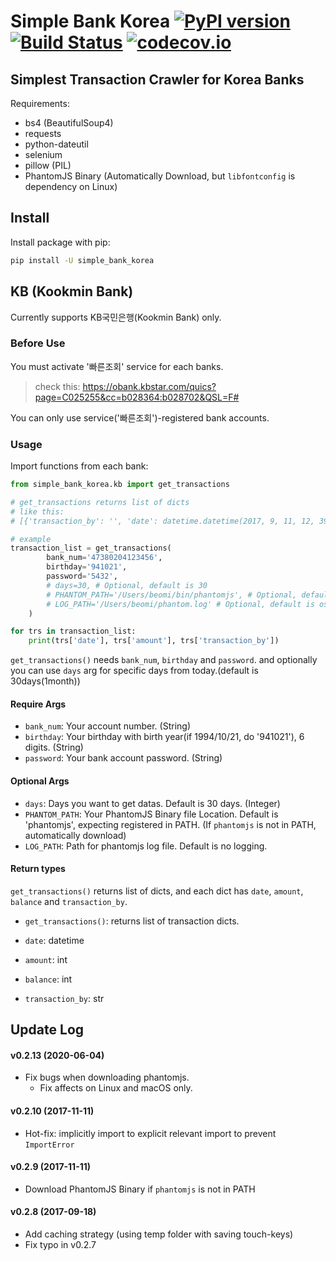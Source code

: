 # Simple Bank Korea [![PyPI version](https://badge.fury.io/py/simple-bank-korea.svg)](https://badge.fury.io/py/simple-bank-korea) [![Build Status](https://travis-ci.org/Beomi/simple_bank_korea.svg?branch=master)](https://travis-ci.org/Beomi/simple_bank_korea) [![codecov.io](https://codecov.io/github/Beomi/simple_bank_korea/coverage.svg?branch=master)](https://codecov.io/github/Beomi/simple_bank_korea?branch=master)


## Simplest Transaction Crawler for Korea Banks

Requirements:

- bs4 (BeautifulSoup4)
- requests
- python-dateutil
- selenium
- pillow (PIL)
- PhantomJS Binary (Automatically Download, but `libfontconfig` is dependency on Linux)

## Install

Install package with pip:

```bash
pip install -U simple_bank_korea
```

## KB (Kookmin Bank)

Currently supports KB국민은행(Kookmin Bank) only.

### Before Use

You must activate '빠른조회' service for each banks.

> check this: https://obank.kbstar.com/quics?page=C025255&cc=b028364:b028702&QSL=F#

You can only use service('빠른조회')-registered bank accounts.

### Usage

Import functions from each bank:

```python
from simple_bank_korea.kb import get_transactions

# get_transactions returns list of dicts
# like this:
# [{'transaction_by': '', 'date': datetime.datetime(2017, 9, 11, 12, 39, 42), 'amount': 50, 'balance': 394}]

# example
transaction_list = get_transactions(
        bank_num='47380204123456',
        birthday='941021',
        password='5432',
        # days=30, # Optional, default is 30
        # PHANTOM_PATH='/Users/beomi/bin/phantomjs', # Optional, default is 'phantomjs' only.
        # LOG_PATH='/Users/beomi/phantom.log' # Optional, default is os.path.devnull (no log)
    )

for trs in transaction_list:
    print(trs['date'], trs['amount'], trs['transaction_by'])
```

`get_transactions()` needs `bank_num`, `birthday` and `password`. and optionally you can use `days` arg for specific days from today.(default is 30days(1month))

#### Require Args

- `bank_num`: Your account number. (String)
- `birthday`: Your birthday with birth year(if 1994/10/21, do '941021'), 6 digits. (String)
- `password`: Your bank account password. (String)

#### Optional Args

- `days`: Days you want to get datas. Default is 30 days. (Integer)
- `PHANTOM_PATH`: Your PhantomJS Binary file Location. 
  Default is 'phantomjs', expecting registered in PATH. 
  (If `phantomjs` is not in PATH, automatically download)
- `LOG_PATH`: Path for phantomjs log file. Default is no logging.

#### Return types

`get_transactions()` returns list of dicts, and each dict has `date`, `amount`, `balance` and `transaction_by`.

- `get_transactions()`: returns list of transaction dicts.

- `date`: datetime
- `amount`: int
- `balance`: int
- `transaction_by`: str


## Update Log

#### v0.2.13 (2020-06-04)

- Fix bugs when downloading phantomjs.
    - Fix affects on Linux and macOS only.

#### v0.2.10 (2017-11-11)

- Hot-fix: implicitly import to explicit relevant import to prevent `ImportError`

#### v0.2.9 (2017-11-11)

- Download PhantomJS Binary if `phantomjs` is not in PATH

#### v0.2.8 (2017-09-18)

- Add caching strategy (using temp folder with saving touch-keys)
- Fix typo in v0.2.7
